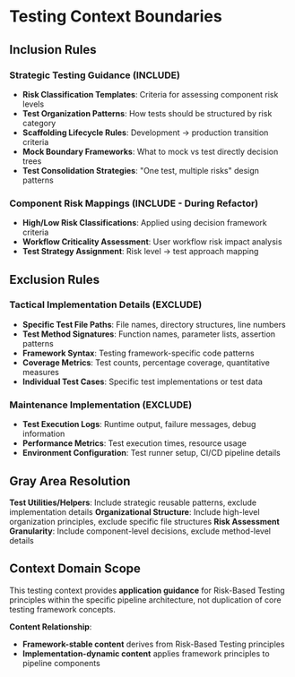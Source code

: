# Testing Context Boundaries

## Inclusion Rules

### Strategic Testing Guidance (INCLUDE)
- **Risk Classification Templates**: Criteria for assessing component risk levels
- **Test Organization Patterns**: How tests should be structured by risk category
- **Scaffolding Lifecycle Rules**: Development → production transition criteria
- **Mock Boundary Frameworks**: What to mock vs test directly decision trees
- **Test Consolidation Strategies**: "One test, multiple risks" design patterns

### Component Risk Mappings (INCLUDE - During Refactor)
- **High/Low Risk Classifications**: Applied using decision framework criteria
- **Workflow Criticality Assessment**: User workflow risk impact analysis
- **Test Strategy Assignment**: Risk level → test approach mapping

## Exclusion Rules

### Tactical Implementation Details (EXCLUDE)
- **Specific Test File Paths**: File names, directory structures, line numbers
- **Test Method Signatures**: Function names, parameter lists, assertion patterns
- **Framework Syntax**: Testing framework-specific code patterns
- **Coverage Metrics**: Test counts, percentage coverage, quantitative measures
- **Individual Test Cases**: Specific test implementations or test data

### Maintenance Implementation (EXCLUDE)
- **Test Execution Logs**: Runtime output, failure messages, debug information
- **Performance Metrics**: Test execution times, resource usage
- **Environment Configuration**: Test runner setup, CI/CD pipeline details

## Gray Area Resolution

**Test Utilities/Helpers**: Include strategic reusable patterns, exclude implementation details
**Organizational Structure**: Include high-level organization principles, exclude specific file structures
**Risk Assessment Granularity**: Include component-level decisions, exclude method-level details

## Context Domain Scope

This testing context provides **application guidance** for Risk-Based Testing principles within the specific pipeline architecture, not duplication of core testing framework concepts.

**Content Relationship**:
- **Framework-stable content** derives from Risk-Based Testing principles
- **Implementation-dynamic content** applies framework principles to pipeline components
